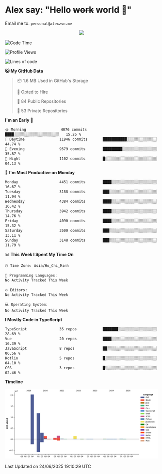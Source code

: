 # Alex say: "Hello ~~work~~ world 🐾"
Email me to: `personal@alexzvn.me`


<p align=center>
  <a href="https://skillicons.dev">
    <img src="https://skillicons.dev/icons?i=ts,js,php,nodejs,bun,vue,nuxt,react,svelte,tauri,laravel,rust,mongodb,docker,electron,redis,rabbitmq,tailwind,git,cloudflare,elysia,mysql,nginx,rollupjs,sentry,ubuntu,yarn,html,css,vite" />
  </a>
</p>

<!--START_SECTION:waka-->
![Code Time](http://img.shields.io/badge/Code%20Time-1%2C066%20hrs%2055%20mins-blue)

![Profile Views](http://img.shields.io/badge/Profile%20Views-0-blue)

![Lines of code](https://img.shields.io/badge/From%20Hello%20World%20I%27ve%20Written-40.8%20million%20lines%20of%20code-blue)

**🐱 My GitHub Data** 

> 📦 1.6 MB Used in GitHub's Storage 
 > 
> 💼 Opted to Hire
 > 
> 📜 84 Public Repositories 
 > 
> 🔑 53 Private Repositories 
 > 
**I'm an Early 🐤** 

```text
🌞 Morning                4076 commits        ████░░░░░░░░░░░░░░░░░░░░░   15.26 % 
🌆 Daytime                11946 commits       ███████████░░░░░░░░░░░░░░   44.74 % 
🌃 Evening                9579 commits        █████████░░░░░░░░░░░░░░░░   35.87 % 
🌙 Night                  1102 commits        █░░░░░░░░░░░░░░░░░░░░░░░░   04.13 % 
```
📅 **I'm Most Productive on Monday** 

```text
Monday                   4451 commits        ████░░░░░░░░░░░░░░░░░░░░░   16.67 % 
Tuesday                  3188 commits        ███░░░░░░░░░░░░░░░░░░░░░░   11.94 % 
Wednesday                4384 commits        ████░░░░░░░░░░░░░░░░░░░░░   16.42 % 
Thursday                 3942 commits        ████░░░░░░░░░░░░░░░░░░░░░   14.76 % 
Friday                   4090 commits        ████░░░░░░░░░░░░░░░░░░░░░   15.32 % 
Saturday                 3500 commits        ███░░░░░░░░░░░░░░░░░░░░░░   13.11 % 
Sunday                   3148 commits        ███░░░░░░░░░░░░░░░░░░░░░░   11.79 % 
```


📊 **This Week I Spent My Time On** 

```text
🕑︎ Time Zone: Asia/Ho_Chi_Minh

💬 Programming Languages: 
No Activity Tracked This Week

🔥 Editors: 
No Activity Tracked This Week

💻 Operating System: 
No Activity Tracked This Week
```

**I Mostly Code in TypeScript** 

```text
TypeScript               35 repos            ███████░░░░░░░░░░░░░░░░░░   28.69 % 
Vue                      20 repos            ████░░░░░░░░░░░░░░░░░░░░░   16.39 % 
JavaScript               8 repos             ██░░░░░░░░░░░░░░░░░░░░░░░   06.56 % 
Kotlin                   5 repos             █░░░░░░░░░░░░░░░░░░░░░░░░   04.10 % 
CSS                      3 repos             █░░░░░░░░░░░░░░░░░░░░░░░░   02.46 % 
```



**Timeline**

![Lines of Code chart](https://raw.githubusercontent.com/alexzvn/alexzvn/main/assets/bar_graph.png)


 Last Updated on 24/06/2025 19:10:29 UTC
<!--END_SECTION:waka-->
